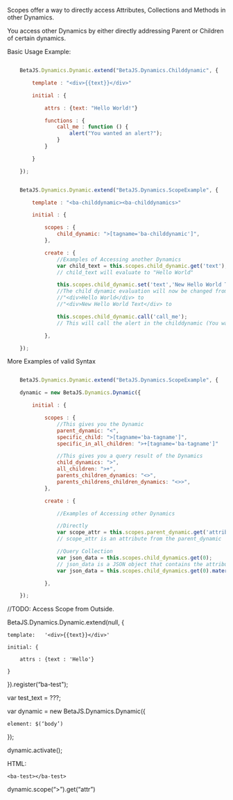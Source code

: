 
Scopes offer a way to directly access Attributes, Collections and Methods in other Dynamics.

You access other Dynamics by either directly addressing Parent or Children of certain dynamics.

Basic Usage Example:

```js

	BetaJS.Dynamics.Dynamic.extend("BetaJS.Dynamics.Childdynamic", {

		template : "<div>{{text}}</div>"

		initial : {

			attrs : {text: "Hello World!"}

			functions : {
				call_me : function () {
					alert("You wanted an alert?");
				}
			}

		}

	});


	BetaJS.Dynamics.Dynamic.extend("BetaJS.Dynamics.ScopeExample", {

		template : "<ba-childdynamic><ba-childdynamics>"

		initial : {

			scopes : {
				child_dynamic: ">[tagname='ba-childdynamic']",
			},

			create : {
				//Examples of Accessing another Dynamics
				var child_text = this.scopes.child_dynamic.get('text');
				// child_text will evaluate to "Hello World"

				this.scopes.child_dynamic.set('text','New Hello World Text');
				//The child dynamic evaluation will now be changed from
				//"<div>Hello World</div> to
				//"<div>New Hello World Text</div> to

				this.scopes.child_dynamic.call('call_me');
				// This will call the alert in the childdynamic (You wanted an alert?)

			},

	});


```

More Examples of valid Syntax

```js

	BetaJS.Dynamics.Dynamic.extend("BetaJS.Dynamics.ScopeExample", {

	dynamic = new BetaJS.Dynamics.Dynamic({

		initial : {

			scopes : {
				//This gives you the Dynamic
				parent_dynamic: "<",
				specific_child: ">[tagname='ba-tagname']",
				specific_in_all_children: ">+[tagname='ba-tagname']"

				//This gives you a query result of the Dynamics
				child_dynamics: ">",
				all_children: ">+",
				parents_children_dynamics: "<>",
				parents_childrens_children_dynamics: "<>>",
			},

			create : {

				//Examples of Accessing other Dynamics

				//Directly
				var scope_attr = this.scopes.parent_dynamic.get('attribute_in_parent_dynamic');
				// scope_attr is an attribute from the parent_dynamic

				//Query Collection
				var json_data = this.scopes.child_dynamics.get(0);
				// json_data is a JSON object that contains the attribute values from the first child_dynamic
				var json_data = this.scopes.child_dynamics.get(0).materialize();

			},

	});


```


//TODO:
Access Scope from Outside.

BetaJS.Dynamics.Dynamic.extend(null, {

    template:   '<div>{{text}}</div>'

    initial: {

        attrs : {text : 'Hello'}

    }

}).register(“ba-test");

var test_text = ???;

var dynamic = new BetaJS.Dynamics.Dynamic({

    element: $(‘body’)

});

dynamic.activate();

HTML:

<body>

    <ba-test></ba-test>

</body>

dynamic.scope(“>”).get(“attr”)